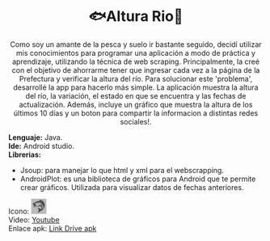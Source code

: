 <div align="center">
  <h1>🐟Altura Rio🎣</h1> 
Como soy un amante de la pesca y suelo ir bastante seguido, decidí utilizar mis conocimientos para programar una aplicación a modo de práctica y aprendizaje, utilizando la técnica de web scraping. Principalmente, la creé con el objetivo de ahorrarme tener que ingresar cada vez a la página de la Prefectura y verificar la altura del río. Para solucionar este 'problema', desarrollé la app para hacerlo más simple.
La aplicación muestra la altura del río, la variación, el estado en que se encuentra y las fechas de actualización. Además, incluye un gráfico que muestra la altura de los últimos 10 días y un boton para compartir la informacion a distintas redes sociales!.
</div>


  <b>Lenguaje:</b> Java.<br>
  <b>Ide:</b> Android studio.<br>
  <b>Librerias:</b>
  <ul>  
  <li>Jsoup: para manejar lo que html y xml para el webscrapping.<br></li>
  <li>AndroidPlot: es una biblioteca de gráficos para Android que te permite crear gráficos. Utilizada para visualizar datos de fechas anteriores. </li>
  </ul>               

  Icono:
  <img src="https://github.com/Josemascherpa/AlturaRio/blob/main/app/src/main/ic_pesca-playstore.png" width="30" height="30"><br>
  Video: [Youtube](https://youtube.com/shorts/L1u1M_XZIZw?si=dU_O2NZlrEmFXeU4)<br>
  Enlace apk:
  [Link Drive apk](https://drive.google.com/file/d/1xDQTrScgUqDIE9nje8coiHZ-Ck00tIqf/view?usp=drive_link)

  
  
  
  
